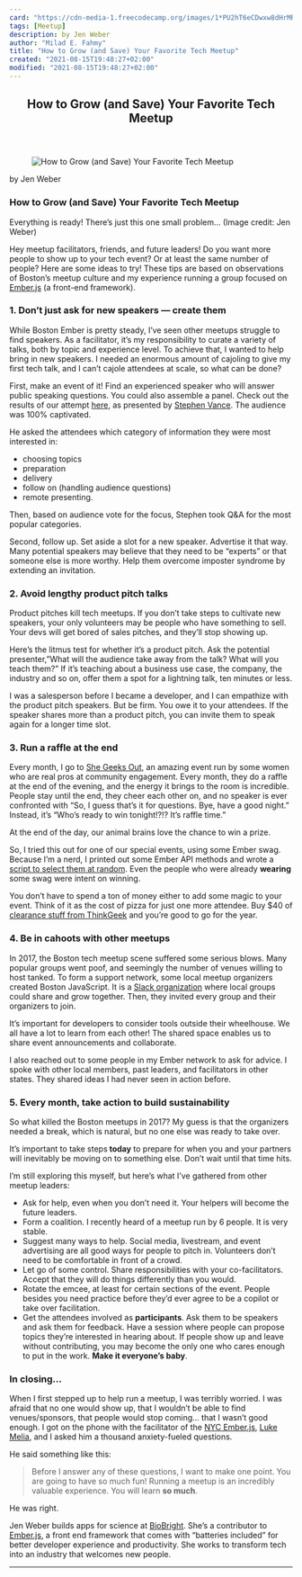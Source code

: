 ```yaml
---
card: "https://cdn-media-1.freecodecamp.org/images/1*PU2hT6eCDwxw8dHrMRcX-g.jpeg"
tags: [Meetup]
description: by Jen Weber
author: "Milad E. Fahmy"
title: "How to Grow (and Save) Your Favorite Tech Meetup"
created: "2021-08-15T19:48:27+02:00"
modified: "2021-08-15T19:48:27+02:00"
---
```

<div class="site-wrapper">
<main id="site-main" class="site-main outer">
<div class="inner">
<article class="post-full post tag-meetup tag-javascript tag-emberjs tag-tech tag-events ">
<header class="post-full-header">
<h1 class="post-full-title">How to Grow (and Save) Your Favorite Tech Meetup</h1>
</header>
<figure class="post-full-image">
<picture>
<source media="(max-width: 700px)" sizes="1px" srcset="data:image/gif;base64,R0lGODlhAQABAIAAAAAAAP///yH5BAEAAAAALAAAAAABAAEAAAIBRAA7 1w">
<source media="(min-width: 701px)" sizes="(max-width: 800px) 400px,
(max-width: 1170px) 700px,
1400px" srcset="https://cdn-media-1.freecodecamp.org/images/1*PU2hT6eCDwxw8dHrMRcX-g.jpeg 300w,
https://cdn-media-1.freecodecamp.org/images/1*PU2hT6eCDwxw8dHrMRcX-g.jpeg 600w,
https://cdn-media-1.freecodecamp.org/images/1*PU2hT6eCDwxw8dHrMRcX-g.jpeg 1000w,
https://cdn-media-1.freecodecamp.org/images/1*PU2hT6eCDwxw8dHrMRcX-g.jpeg 2000w">
<img onerror="this.style.display='none'" src="https://cdn-media-1.freecodecamp.org/images/1*PU2hT6eCDwxw8dHrMRcX-g.jpeg" alt="How to Grow (and Save) Your Favorite Tech Meetup">
</picture>
</figure>
<section class="post-full-content">
<div class="post-content medium-migrated-article">
<p>by Jen Weber</p>
<h1 id="how-to-grow-and-save-your-favorite-tech-meetup">How to Grow (and Save) Your Favorite Tech Meetup</h1>
<figcaption>Everything is ready! There’s just this one small problem… (Image credit: Jen Weber)</figcaption>
</figure>
<p>Hey meetup facilitators, friends, and future leaders! Do you want more people to show up to your tech event? Or at least the same number of people? Here are some ideas to try! These tips are based on observations of Boston’s meetup culture and my experience running a group focused on <a href="https://emberjs.com/" rel="noopener">Ember.js</a> (a front-end framework).</p>
<h3 id="1-don-t-just-ask-for-new-speakers-create-them">1. Don’t just ask for new speakers — create them</h3>
<p>While Boston Ember is pretty steady, I’ve seen other meetups struggle to find speakers. As a facilitator, it’s my responsibility to curate a variety of talks, both by topic and experience level. To achieve that, I wanted to help bring in new speakers. I needed an enormous amount of cajoling to give my first tech talk, and I can’t cajole attendees at scale, so what can be done?</p>
<p>First, make an event of it! Find an experienced speaker who will answer public speaking questions. You could also assemble a panel. Check out the results of our attempt <a href="https://youtu.be/ZZRz3fRShDw?t=3078" rel="noopener">here</a>, as presented by <a href="https://github.com/srvance" rel="noopener">Stephen Vance</a>. The audience was 100% captivated.</p>
<p>He asked the attendees which category of information they were most interested in:</p>
<ul>
<li>choosing topics</li>
<li>preparation</li>
<li>delivery</li>
<li>follow on (handling audience questions)</li>
<li>remote presenting.</li>
</ul>
<p>Then, based on audience vote for the focus, Stephen took Q&amp;A for the most popular categories.</p>
<p>Second, follow up. Set aside a slot for a new speaker. Advertise it that way. Many potential speakers may believe that they need to be “experts” or that someone else is more worthy. Help them overcome imposter syndrome by extending an invitation.</p>
<h3 id="2-avoid-lengthy-product-pitch-talks">2. Avoid lengthy product pitch talks</h3>
<p>Product pitches kill tech meetups. If you don’t take steps to cultivate new speakers, your only volunteers may be people who have something to sell. Your devs will get bored of sales pitches, and they’ll stop showing up.</p>
<p>Here’s the litmus test for whether it’s a product pitch. Ask the potential presenter,”What will the audience take away from the talk? What will you teach them?” If it’s teaching about a business use case, the company, the industry and so on, offer them a spot for a lightning talk, ten minutes or less.</p>
<p>I was a salesperson before I became a developer, and I can empathize with the product pitch speakers. But be firm. You owe it to your attendees. If the speaker shares more than a product pitch, you can invite them to speak again for a longer time slot.</p>
<h3 id="3-run-a-raffle-at-the-end">3. Run a raffle at the end</h3>
<p>Every month, I go to <a href="https://www.shegeeksout.com/" rel="noopener">She Geeks Out</a>, an amazing event run by some women who are real pros at community engagement. Every month, they do a raffle at the end of the evening, and the energy it brings to the room is incredible. People stay until the end, they cheer each other on, and no speaker is ever confronted with “So, I guess that’s it for questions. Bye, have a good night.” Instead, it’s “Who’s ready to win tonight!?!? It’s raffle time.”</p>
<p>At the end of the day, our animal brains love the chance to win a prize.</p>
<p>So, I tried this out for one of our special events, using some Ember swag. Because I’m a nerd, I printed out some Ember API methods and wrote a <a href="https://repl.it/@jwwweber/RaffleTime" rel="noopener">script to select them at random</a>. Even the people who were already <strong>wearing</strong> some swag were intent on winning.</p>
<p>You don’t have to spend a ton of money either to add some magic to your event. Think of it as the cost of pizza for just one more attendee. Buy $40 of <a href="http://www.thinkgeek.com/clearance/on-sale/price/asc/0/300/" rel="noopener">clearance stuff from ThinkGeek</a> and you’re good to go for the year.</p>
<h3 id="4-be-in-cahoots-with-other-meetups">4. Be in cahoots with other meetups</h3>
<p>In 2017, the Boston tech meetup scene suffered some serious blows. Many popular groups went poof, and seemingly the number of venues willing to host tanked. To form a support network, some local meetup organizers created Boston JavaScript. It is a <a href="https://boston-javascript-slackin.herokuapp.com" rel="noopener">Slack organization</a> where local groups could share and grow together. Then, they invited every group and their organizers to join.</p>
<p>It’s important for developers to consider tools outside their wheelhouse. We all have a lot to learn from each other! The shared space enables us to share event announcements and collaborate.</p>
<p>I also reached out to some people in my Ember network to ask for advice. I spoke with other local members, past leaders, and facilitators in other states. They shared ideas I had never seen in action before.</p>
<h3 id="5-every-month-take-action-to-build-sustainability">5. Every month, take action to build sustainability</h3>
<p>So what killed the Boston meetups in 2017? My guess is that the organizers needed a break, which is natural, but no one else was ready to take over.</p>
<p>It’s important to take steps<strong> today</strong> to prepare for when you and your partners will inevitably be moving on to something else. Don’t wait until that time hits.</p>
<p>I’m still exploring this myself, but here’s what I’ve gathered from other meetup leaders:</p>
<ul>
<li>Ask for help, even when you don’t need it. Your helpers will become the future leaders.</li>
<li>Form a coalition. I recently heard of a meetup run by 6 people. It is very stable.</li>
<li>Suggest many ways to help. Social media, livestream, and event advertising are all good ways for people to pitch in. Volunteers don’t need to be comfortable in front of a crowd.</li>
<li>Let go of some control. Share responsibilities with your co-facilitators. Accept that they will do things differently than you would.</li>
<li>Rotate the emcee, at least for certain sections of the event. People besides you need practice before they’d ever agree to be a copilot or take over facilitation.</li>
<li>Get the attendees involved as <strong>participants</strong>. Ask them to be speakers and ask them for feedback. Have a session where people can propose topics they’re interested in hearing about. If people show up and leave without contributing, you may become the only one who cares enough to put in the work. <strong>Make it everyone’s baby</strong>.</li>
</ul>
<h3 id="in-closing-">In closing…</h3>
<p>When I first stepped up to help run a meetup, I was terribly worried. I was afraid that no one would show up, that I wouldn’t be able to find venues/sponsors, that people would stop coming… that I wasn’t good enough. I got on the phone with the facilitator of the <a href="https://www.meetup.com/EmberJS-NYC/" rel="noopener">NYC Ember.js</a>, <a href="https://mobile.twitter.com/lukemelia" rel="noopener">Luke Melia</a>, and I asked him a thousand anxiety-fueled questions.</p>
<p>He said something like this:</p>
<blockquote>Before I answer any of these questions, I want to make one point. You are going to have so much fun! Running a meetup is an incredibly valuable experience. You will learn <strong>so much</strong>.</blockquote>
<p>He was right.</p>
<p>Jen Weber builds apps for science at <a href="https://biobright.com/" rel="noopener">BioBright</a>. She’s a contributor to <a href="https://emberjs.com/" rel="noopener">Ember.js</a>, a front end framework that comes with “batteries included” for better developer experience and productivity. She works to transform tech into an industry that welcomes new people.</p>
</div>
<hr>
</section>
</article>
</div>
</main>
</div>
<!-- Google Tag Manager (noscript) -->
<!-- End Google Tag Manager (noscript) -->
